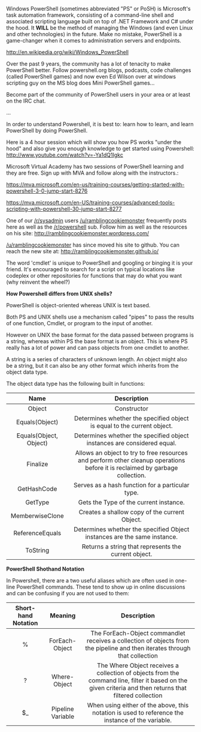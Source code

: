 Windows PowerShell (sometimes abbreviated "PS" or PoSH) is Microsoft's task automation framework, consisting of a command-line shell and associated scripting language built on top of .NET Framework and C# under the hood. It **WILL** be the method of managing the Windows (and even Linux and other technologies) in the future. Make no mistake, PowerShell is a game-changer when it comes to administration servers and endpoints.

http://en.wikipedia.org/wiki/Windows_PowerShell

Over the past 9 years, the community has a lot of tenacity to make PowerShell better. Follow powershell.org blogs, podcasts, code challenges (called PowerShell games) and now even Ed Wilson over at windows scripting guy on the MS blog does Mini PowerShell games...

Become part of the community of PowerShell users in your area or at least on the IRC chat.

...

In order to understand Powershell, it is best to: learn how to learn, and learn PowerShell by doing PowerShell.

Here is a 4 hour session which will show you how PS works "under the hood" and also give you enough knowledge to get started using Powershell:
http://www.youtube.com/watch?v=-Ya1dQ1Igkc

Microsoft Virtual Academy has two sessions of PowerShell learning and they are free. Sign up with MVA and follow along with the instructors.:

https://mva.microsoft.com/en-us/training-courses/getting-started-with-powershell-3-0-jump-start-8276

https://mva.microsoft.com/en-US/training-courses/advanced-tools-scripting-with-powershell-30-jump-start-8277

One of our [/r/sysadmin](https://www.reddit.com/r/sysadmin) users [/u/ramblingcookiemonster](https://www.reddit.com/u/ramblingcookiemonster) frequently posts here as well as the [/r/powershell](https://www.reddit.com/r/powershell) sub. Follow him as well as the resources on his site: http://ramblingcookiemonster.wordpress.com/

[/u/ramblingcookiemonster](https://www.reddit.com/u/ramblingcookiemonster) has since moved his site to github. You can reach the new site at: http://ramblingcookiemonster.github.io/

The word 'cmdlet' is unique to PowerShell and googling or binging it is your friend. It's encouraged to search for a script on typical locations like codeplex or other repositories for functions that may do what you want (why reinvent the wheel?)

**How Powershell differs from UNIX shells?**

PowerShell is object-oriented whereas UNIX is text based.

Both PS and UNIX shells use a mechanism called "pipes" to pass the results of one function, Cmdlet, or program to the input of another.

However on UNIX the base format for the data passed between programs is a string, whereas within PS the base format is an object. This is where PS really has a lot of power and can pass objects from one cmdlet to another.

A string is a series of characters of unknown length. An object might also be a string, but it can also be any other format which inherits from the object data type.

The object data type has the following built in functions:

|          Name          |                         Description                          |
| :--------------------: | :----------------------------------------------------------: |
|         Object         |                         Constructor                          |
|     Equals(Object)     | Determines whether the specified object is equal to the current object. |
| Equals(Object, Object) | Determines whether the specified object instances are considered equal. |
|        Finalize        | Allows an object to try to free resources and perform other cleanup operations before it is reclaimed by garbage collection. |
|      GetHashCode       |       Serves as a hash function for a particular type.       |
|        GetType         |            Gets the Type of the current instance.            |
|    MemberwiseClone     |        Creates a shallow copy of the current Object.         |
|    ReferenceEquals     | Determines whether the specified Object instances are the same instance. |
|        ToString        |     Returns a string that represents the current object.     |



**PowerShell Shothand Notation**

In Powershell, there are a two useful aliases which are often used in one-line PowerShell commands. These tend to show up in online discussions and can be confusing if you are not used to them:

| Short-hand Notation |      Meaning      |                         Description                          |
| :-----------------: | :---------------: | :----------------------------------------------------------: |
|          %          |  ForEach-Object   | The ForEach-Object commandlet receives a collection of objects from the pipeline and then iterates through that collection |
|          ?          |   Where-Object    | The Where Object receives a collection of objects from the command line, filter it based on the given criteria and then returns that filtered collection |
|         $_          | Pipeline Variable | When using either of the above, this notation is used to reference the instance of the variable. |